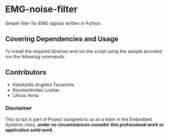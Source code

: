 # EMG-noise-filter
Simple filter for EMG signals written in Python.

## Covering Dependencies and Usage
To install the required libraries and run the script using the sample provided run the following commands.

## Contributors 
- Kalaitzidis Angelos Taxiarchis
- Konstantinides Loukas
- Lifousi Anna 

### Disclaimer
This script is part of Project assigned to us as a team in the Embedded Systems class, **under no circumstances consider this professional work or application solid work**. 
